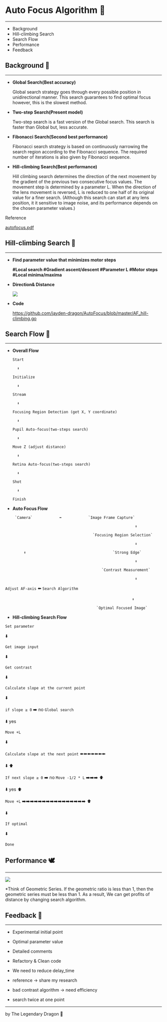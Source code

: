 # Auto Focus Algorithm 🦄

---
 
- Background
- Hill-climbing Search
- Search Flow
- Performance
- Feedback

## Background 🐘

---

- **Global Search(Best accuracy)**

    Global search strategy goes through every possible position in unidirectional manner. This search guarantees to find optimal focus however, this is the slowest method.

- **Two-step Search(Present model)**

    Two-step search is a fast version of the Global search. This search is faster than Global but, less accurate.

- **Fibonacci Search(Second best performance)**

    Fibonacci search strategy is based on continuously narrowing the search region according to the Fibonacci sequence. The required number of iterations is also given by Fibonacci sequence.

- **Hill-climbing Search(Best performance)**

    Hill climbing search determines the direction of the next movement by the gradient of the previous two consecutive focus values. The movement step is determined by a parameter L. When the direction of the lens movement is reversed, L is reduced to one half of its original value for a finer search. (Although this search can start at any lens position, it it sensitive to image noise, and its performance depends on the chosen parameter values.)

Reference

[autofocus.pdf](Auto%20Focus%20Algorithm%20154b800e73214a2fac798579d3fc060f/autofocus.pdf)

## Hill-climbing Search 🐇

---

- **Find parameter value that minimizes motor steps**

    **#Local search #Gradient ascent/descent #Parameter L #Motor steps #Local minima/maxima**

- **Direction& Distance**
	
	<img src="./direction_distance.png">

- **Code**

    https://github.com/jayden-dragon/AutoFocus/blob/master/AF_hill-climbing.go




## Search Flow 🦛

---

- **Overall Flow**

     `Start` 

        ⬇️

    `Initialize`

        ⬇️

    `Stream`

        ⬇️

    `Focusing Region Detection (get X, Y coordinate)`

        ⬇️

    `Pupil Auto-focus(two-steps search)`

        ⬇️

    `Move Z (adjust distance)`

        ⬇️

    `Retina Auto-focus(two-steps search)`

        ⬇️

     `Shot`  

        ⬇️

    `Finish`

- **Auto Focus Flow**

       `Camera`            ➡️            `Image Frame Capture` 

                                                             ⬇️                      

                                          `Focusing Region Selection` 

                                                             ⬇️

           ⬆️                                       `Strong Edge`

                                                             ⬇️ 

                                              `Contrast Measurement` 

                                                             ⬇️

`Adjust AF-axis`        ⬅️          `Search Algorithm`

                                                             ⬇️

                                             `Optimal Focused Image`

- **Hill-climbing Search Flow**

`Set parameter`

⬇️

`Get image input`

⬇️

`Get contrast`

⬇️

`Calculate slope at the current point`  

⬇️

`if slope ≥ 0`      ➡️  no      `Global search`

⬇️  yes

`Move +L`

⬇️

`Calculate slope at the next point`    ⬅️⬅️⬅️⬅️⬅️⬅️⬅️

⬇️                                                                                     ⬆️

`If next slope ≥ 0`   ➡️  no   `Move -1/2 * L` ➡️➡️➡️  ⬆️

⬇️  yes                                                                             ⬆️

`Move +L`   ➡️➡️➡️➡️➡️➡️➡️➡️➡️➡️➡️➡️➡️➡️➡️➡️ ⬆️

⬇️

`If optimal`

⬇️

`Done`

## Performance 🕊️

---

<img src="./table.png">


*Think of Geometric Series. If the geometric ratio is less than 1, then the geometric series must be less than 1. As a result, We can get profits of distance by changing search algorithm.

## Feedback 🦈

---

- Experimental initial point
- Optimal parameter value
- Detailed comments
- Refactory & Clean code
- We need to reduce delay_time

- reference → share my research
- bad contrast algorithm → need efficiency
- search twice at one point

---

by The Legendary Dragon 🐉